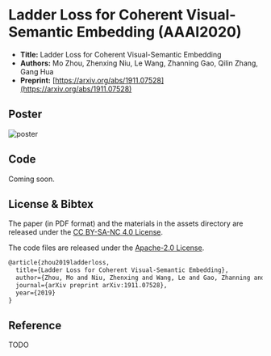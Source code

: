# Ladder Loss for Coherent Visual-Semantic Embedding (AAAI2020)

* **Title:** Ladder Loss for Coherent Visual-Semantic Embedding
* **Authors:** Mo Zhou, Zhenxing Niu, Le Wang, Zhanning Gao, Qilin Zhang, Gang Hua
* **Preprint:** [https://arxiv.org/abs/1911.07528](https://arxiv.org/abs/1911.07528)

## Poster

![poster](assets/ladderloss-poster-96dpi.png)

## Code

Coming soon.

## License & Bibtex

The paper (in PDF format) and the materials in the assets
directory are released under the
[CC BY-SA-NC 4.0 License](https://creativecommons.org/licenses/by-nc-sa/4.0/).

The code files are released under the [Apache-2.0 License](https://www.apache.org/licenses/LICENSE-2.0).

```latex
@article{zhou2019ladderloss,
  title={Ladder Loss for Coherent Visual-Semantic Embedding},
  author={Zhou, Mo and Niu, Zhenxing and Wang, Le and Gao, Zhanning and Zhang, Qilin and Hua, Gang},
  journal={arXiv preprint arXiv:1911.07528},
  year={2019}
}
```

## Reference

TODO
